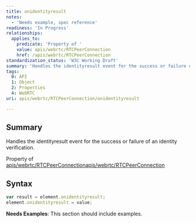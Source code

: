 ```yaml
---
title: onidentityresult
notes:
  - 'Needs example, spec reference'
readiness: 'In Progress'
relationships:
  applies_to:
    predicate: 'Property of '
    value: apis/webrtc/RTCPeerConnection
    href: /apis/webrtc/RTCPeerConnection
standardization_status: 'W3C Working Draft'
summary: 'Handles the identityresult event for the success or failure of an identity verification.'
tags:
  0: API
  1: Object
  2: Properties
  4: WebRTC
uri: apis/webrtc/RTCPeerConnection/onidentityresult

---
```

## <span>Summary</span>

Handles the identityresult event for the success or failure of an identity verification.

Property of [apis/webrtc/RTCPeerConnection](/apis/webrtc/RTCPeerConnection)[apis/webrtc/RTCPeerConnection](/apis/webrtc/RTCPeerConnection)

## <span>Syntax</span>

``` js
var result = element.onidentityresult;
element.onidentityresult = value;
```

**Needs Examples**: This section should include examples.

